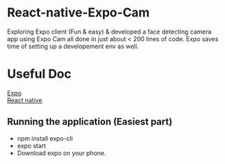 # React-native-Expo-Cam
Exploring Expo client (Fun &amp; easy) &amp; developed a face detecting camera app using Expo Cam all done in just about < 200 lines of code. Expo saves time of setting up a developement env as well.  

# Useful Doc
[Expo](https://docs.expo.io/versions/latest/sdk/camera/)  
[React native](https://facebook.github.io/react-native/)  

## Running the application (Easiest part)
- npm install expo-cli  
- expo start  
- Download expo on your phone. 
